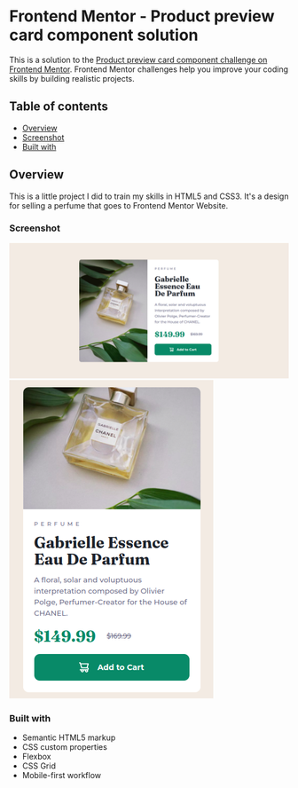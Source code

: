 # Frontend Mentor - Product preview card component solution

This is a solution to the [Product preview card component challenge on Frontend Mentor](https://www.frontendmentor.io/challenges/product-preview-card-component-GO7UmttRfa). Frontend Mentor challenges help you improve your coding skills by building realistic projects. 

## Table of contents

- [Overview](#overview)
- [Screenshot](#screenshot)
- [Built with](#built-with)

## Overview

This is a little project I did to train my skills in HTML5 and CSS3. It's a design for selling a perfume that goes to Frontend Mentor Website.

### Screenshot

![](images/Desktop-workflow.png)
![](images/Mobile-workflow.png)

### Built with

- Semantic HTML5 markup
- CSS custom properties
- Flexbox
- CSS Grid
- Mobile-first workflow